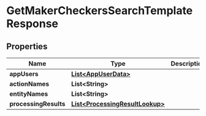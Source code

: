 
# GetMakerCheckersSearchTemplateResponse

## Properties
Name | Type | Description | Notes
------------ | ------------- | ------------- | -------------
**appUsers** | [**List&lt;AppUserData&gt;**](AppUserData.md) |  |  [optional]
**actionNames** | **List&lt;String&gt;** |  |  [optional]
**entityNames** | **List&lt;String&gt;** |  |  [optional]
**processingResults** | [**List&lt;ProcessingResultLookup&gt;**](ProcessingResultLookup.md) |  |  [optional]



